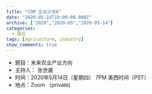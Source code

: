 ```yaml
---
title: "CGM 企业沙龙6"
date: "2020-05-14T19:00:00.000Z"
archive: ["2020","2020-05","2020-05-14"]
categories:
  - 会议
tags: [agriculture, industry]
show_comments: true
---
```


- 题目：未来农业产业方向
- 主持人： 张世晨
- 时间：2020年5月14日（星期四） 7PM 美西时间（PST）
- 地点：Zoom （private)
